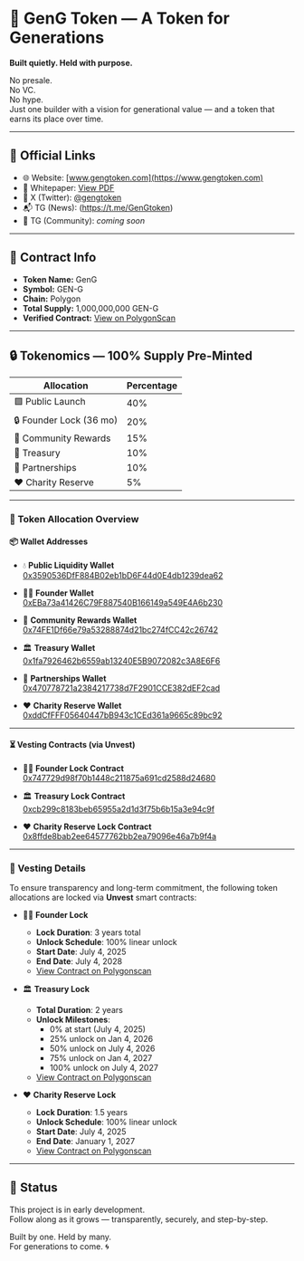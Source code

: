 # 🧬 GenG Token — A Token for Generations

**Built quietly. Held with purpose.**

No presale.  
No VC.  
No hype.  
Just one builder with a vision for generational value — and a token that earns its place over time.

---

## 🔗 Official Links

- 🌐 Website: [www.gengtoken.com](https://www.gengtoken.com)
- 📄 Whitepaper: [View PDF](https://drive.google.com/file/d/12rTxbFY_WQfCetYVPQKgVp2PUhMW6iUK/view?usp=sharing)
- 📡 X (Twitter): [@gengtoken](https://twitter.com/gengtoken)
- 📬 TG (News): (https://t.me/GenGtoken)
- 👥 TG (Community): *coming soon*

---

## 🧾 Contract Info

- **Token Name:** GenG
- **Symbol:** GEN-G
- **Chain:** Polygon
- **Total Supply:** 1,000,000,000 GEN-G
- **Verified Contract:** [View on PolygonScan](https://polygonscan.com/address/0xD791A97ACde81721084ffB97F0ceDC81D5770aD9)

---

## 🔒 Tokenomics — 100% Supply Pre-Minted

| Allocation              | Percentage | 
|-------------------------|------------|
| 🟩 Public Launch        | 40%        |
| 🔒 Founder Lock (36 mo) | 20%        | 
| 🎁 Community Rewards    | 15%        | 
| 🏦 Treasury             | 10%        | 
| 🤝 Partnerships         | 10%        | 
| ❤️ Charity Reserve      | 5%         | 

---

### 🔐 Token Allocation Overview

#### 📦 Wallet Addresses

- 💧 **Public Liquidity Wallet**  
  [0x3590536DfF884B02eb1bD6F44d0E4db1239dea62](https://polygonscan.com/address/0x3590536DfF884B02eb1bD6F44d0E4db1239dea62)

- 🧑‍🚀 **Founder Wallet**  
  [0xEBa73a41426C79F887540B166149a549E4A6b230](https://polygonscan.com/address/0xEBa73a41426C79F887540B166149a549E4A6b230)

- 🎁 **Community Rewards Wallet**  
  [0x74FE1Df66e79a53288874d21bc274fCC42c26742](https://polygonscan.com/address/0x74FE1Df66e79a53288874d21bc274fCC42c26742)

- 🏛️ **Treasury Wallet**  
  [0x1fa7926462b6559ab13240E5B9072082c3A8E6F6](https://polygonscan.com/address/0x1fa7926462b6559ab13240E5B9072082c3A8E6F6)

- 🤝 **Partnerships Wallet**  
  [0x470778721a2384217738d7F2901CCE382dEF2cad](https://polygonscan.com/address/0x470778721a2384217738d7F2901CCE382dEF2cad)

- ❤️ **Charity Reserve Wallet**  
  [0xddCfFFF05640447bB943c1CEd361a9665c89bc92](https://polygonscan.com/address/0xddCfFFF05640447bB943c1CEd361a9665c89bc92)

---

#### ⏳ Vesting Contracts (via Unvest)

- 🧑‍🚀 **Founder Lock Contract**  
  [0x747729d98f70b1448c211875a691cd2588d24680](https://polygonscan.com/address/0x747729d98f70b1448c211875a691cd2588d24680)

- 🏛️ **Treasury Lock Contract**  
  [0xcb299c8183beb65955a2d1d3f75b6b15a3e94c9f](https://polygonscan.com/address/0xcb299c8183beb65955a2d1d3f75b6b15a3e94c9f)

- ❤️ **Charity Reserve Lock Contract**  
  [0x8ffde8bab2ee64577762bb2ea79096e46a7b9f4a](https://polygonscan.com/address/0x8ffde8bab2ee64577762bb2ea79096e46a7b9f4a)

---

### 📜 Vesting Details

To ensure transparency and long-term commitment, the following token allocations are locked via **Unvest** smart contracts:

- 🧑‍🚀 **Founder Lock**  
  - **Lock Duration**: 3 years total  
  - **Unlock Schedule**: 100% linear unlock  
  - **Start Date**: July 4, 2025  
  - **End Date**: July 4, 2028  
  - [View Contract on Polygonscan](https://polygonscan.com/address/0x747729d98f70b1448c211875a691cd2588d24680)

- 🏛️ **Treasury Lock**  
  - **Total Duration**: 2 years  
  - **Unlock Milestones**:  
    - 0% at start (July 4, 2025)  
    - 25% unlock on Jan 4, 2026  
    - 50% unlock on July 4, 2026  
    - 75% unlock on Jan 4, 2027  
    - 100% unlock on July 4, 2027  
  - [View Contract on Polygonscan](https://polygonscan.com/address/0xcb299c8183beb65955a2d1d3f75b6b15a3e94c9f)

- ❤️ **Charity Reserve Lock**  
  - **Lock Duration**: 1.5 years  
  - **Unlock Schedule**: 100% linear unlock  
  - **Start Date**: July 4, 2025  
  - **End Date**: January 1, 2027  
  - [View Contract on Polygonscan](https://polygonscan.com/address/0x8ffde8bab2ee64577762bb2ea79096e46a7b9f4a)
 
---

## 🚧 Status

This project is in early development.  
Follow along as it grows — transparently, securely, and step-by-step.

Built by one. Held by many.  
For generations to come. 🌀
